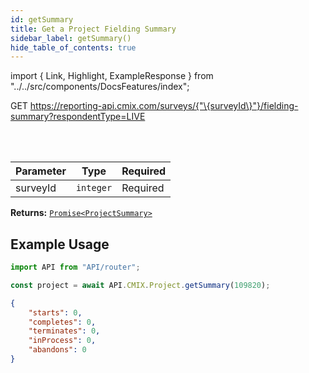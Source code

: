 ```yaml
---
id: getSummary
title: Get a Project Fielding Summary
sidebar_label: getSummary()
hide_table_of_contents: true
---
```


import { Link, Highlight, ExampleResponse } from "../../src/components/DocsFeatures/index";

<Highlight color="#61AFFE">GET</Highlight> https://reporting-api.cmix.com/surveys/{"\{surveyId\}"}/fielding-summary?respondentType=LIVE

<br />
<br />

| Parameter | Type      | Required                                        |
| --------- | --------- | ----------------------------------------------- |
| surveyId  | `integer` | <Highlight color="#F93E3E">Required</Highlight> |

**Returns:** [<Link>`Promise<ProjectSummary>`</Link>](/docs/properties#project-fielding-summary)  

## Example Usage

```js
import API from "API/router";

const project = await API.CMIX.Project.getSummary(109820);
```

<ExampleResponse> 

```json
{
	"starts": 0,
	"completes": 0,
	"terminates": 0,
	"inProcess": 0,
	"abandons": 0
}
```
</ExampleResponse>